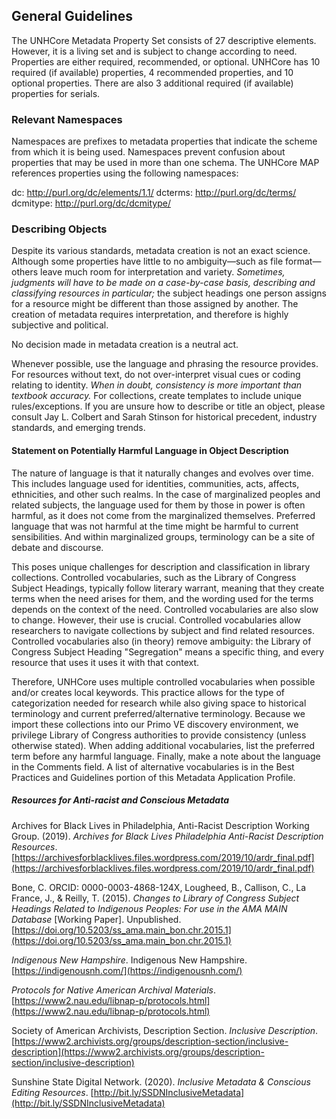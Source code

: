 ## General Guidelines

The UNHCore Metadata Property Set consists of 27 descriptive elements. However, it is a living set and is subject to change according to need. Properties are either required, recommended, or optional. UNHCore has 10 required (if available) properties, 4 recommended properties, and 10 optional properties. There are also 3 additional required (if available) properties for serials.

### Relevant Namespaces

Namespaces are prefixes to metadata properties that indicate the scheme from which it is being used. Namespaces prevent confusion about properties that may be used in more than one schema. The UNHCore MAP references properties using the following namespaces:

dc: http://purl.org/dc/elements/1.1/
dcterms: http://purl.org/dc/terms/
dcmitype: http://purl.org/dc/dcmitype/

### Describing Objects

Despite its various standards, metadata creation is not an exact science. Although some properties have little to no ambiguity—such as file format—others leave much room for interpretation and variety. _Sometimes, judgments will have to be made on a case-by-case basis, describing and classifying resources in particular;_ the subject headings one person assigns for a resource might be different than those assigned by another. The creation of metadata requires interpretation, and therefore is highly subjective and political.

No decision made in metadata creation is a neutral act.

Whenever possible, use the language and phrasing the resource provides. For resources without text, do not over-interpret visual cues or coding relating to identity. _When in doubt, consistency is more important than textbook accuracy._ For collections, create templates to include unique rules/exceptions. If you are unsure how to describe or title an object, please consult Jay L. Colbert and Sarah Stinson for historical precedent, industry standards, and emerging trends.

#### Statement on Potentially Harmful Language in Object Description

The nature of language is that it naturally changes and evolves over time. This includes language used for identities, communities, acts, affects, ethnicities, and other such realms. In the case of marginalized peoples and related subjects, the language used for them by those in power is often harmful, as it does not come from the marginalized themselves. Preferred language that was not harmful at the time might be harmful to current sensibilities. And within marginalized groups, terminology can be a site of debate and discourse.

This poses unique challenges for description and classification in library collections. Controlled vocabularies, such as the Library of Congress Subject Headings, typically follow literary warrant, meaning that they create terms when the need arises for them, and the wording used for the terms depends on the context of the need. Controlled vocabularies are also slow to change. However, their use is crucial. Controlled vocabularies allow researchers to navigate collections by subject and find related resources. Controlled vocabularies also (in theory) remove ambiguity: the Library of Congress Subject Heading "Segregation" means a specific thing, and every resource that uses it uses it with that context.

Therefore, UNHCore uses multiple controlled vocabularies when possible and/or creates local keywords. This practice allows for the type of categorization needed for research while also giving space to historical terminology and current preferred/alternative terminology. Because we import these collections into our Primo VE discovery environment, we privilege Library of Congress authorities to provide consistency (unless otherwise stated). When adding additional vocabularies, list the preferred term before any harmful language. Finally, make a note about the language in the Comments field. A list of alternative vocabularies is in the Best Practices and Guidelines portion of this Metadata Application Profile.

##### Resources for Anti-racist and Conscious Metadata

Archives for Black Lives in Philadelphia, Anti-Racist Description Working Group. (2019). _Archives for Black Lives Philadelphia Anti-Racist Description Resources_. [https://archivesforblacklives.files.wordpress.com/2019/10/ardr_final.pdf](https://archivesforblacklives.files.wordpress.com/2019/10/ardr_final.pdf)

Bone, C. ORCID: 0000-0003-4868-124X, Lougheed, B., Callison, C., La France, J., & Reilly, T. (2015). _Changes to Library of Congress Subject Headings Related to Indigenous Peoples: For use in the AMA MAIN Database_ \[Working Paper\]. Unpublished. [https://doi.org/10.5203/ss_ama.main_bon.chr.2015.1](https://doi.org/10.5203/ss_ama.main_bon.chr.2015.1)

_Indigenous New Hampshire_. Indigenous New Hampshire. [https://indigenousnh.com/](https://indigenousnh.com/)

_Protocols for Native American Archival Materials_. [https://www2.nau.edu/libnap-p/protocols.html](https://www2.nau.edu/libnap-p/protocols.html)

Society of American Archivists, Description Section. _Inclusive Description_. [https://www2.archivists.org/groups/description-section/inclusive-description](https://www2.archivists.org/groups/description-section/inclusive-description)

Sunshine State Digital Network. (2020). _Inclusive Metadata & Conscious Editing Resources_. [http://bit.ly/SSDNInclusiveMetadata](http://bit.ly/SSDNInclusiveMetadata)
